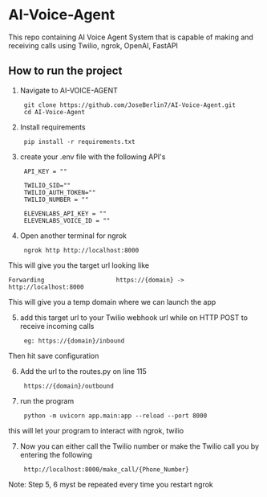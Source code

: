 # AI-Voice-Agent
This repo containing AI Voice Agent System that is capable of making and receiving calls using Twilio, ngrok, OpenAI, FastAPI

## How to run the project
1. Navigate to AI-VOICE-AGENT
   
        git clone https://github.com/JoseBerlin7/AI-Voice-Agent.git
        cd AI-Voice-Agent

3. Install requirements

        pip install -r requirements.txt

4. create your .env file with the following API's

        API_KEY = ""
        
        TWILIO_SID=""
        TWILIO_AUTH_TOKEN=""
        TWILIO_NUMBER = ""
    
        ELEVENLABS_API_KEY = ""
        ELEVENLABS_VOICE_ID = ""

5. Open another terminal for ngrok

        ngrok http http://localhost:8000

This will give you the target url looking like

    Forwarding                    https://{domain} -> http://localhost:8000

This will give you a temp domain where we can launch the app

5. add this target url to your Twilio webhook url while on HTTP POST to receive incoming calls

        eg: https://{domain}/inbound

Then hit save configuration 

6. Add the url to the routes.py on line 115

        https://{domain}/outbound

6. run the program

        python -m uvicorn app.main:app --reload --port 8000

this will let your program to interact with ngrok, twilio

7. Now you can either call the Twilio number 
or make the Twilio call you by entering the following

        http://localhost:8000/make_call/{Phone_Number}

Note: 
Step 5, 6 myst be repeated every time you restart ngrok
